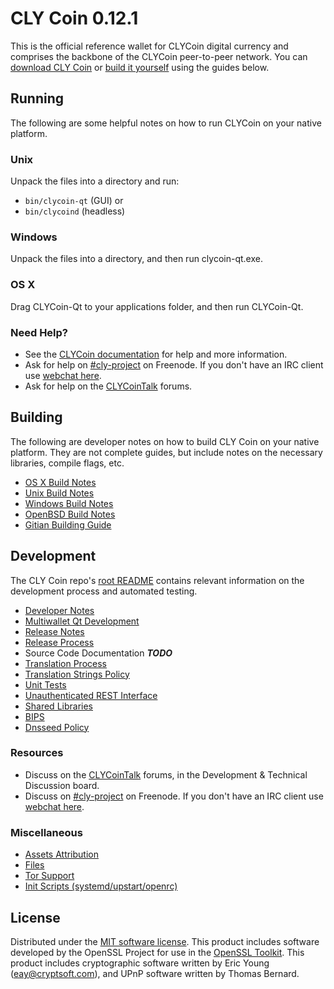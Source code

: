 CLY Coin 0.12.1
=====================

This is the official reference wallet for CLYCoin digital currency and comprises the backbone of the CLYCoin peer-to-peer network. You can [download CLY Coin](https://www.clycoin.org/downloads/) or [build it yourself](#building) using the guides below.

Running
---------------------
The following are some helpful notes on how to run CLYCoin on your native platform.

### Unix

Unpack the files into a directory and run:

- `bin/clycoin-qt` (GUI) or
- `bin/clycoind` (headless)

### Windows

Unpack the files into a directory, and then run clycoin-qt.exe.

### OS X

Drag CLYCoin-Qt to your applications folder, and then run CLYCoin-Qt.

### Need Help?

* See the [CLYCoin documentation](https://cly-project.atlassian.net/wiki/display/DOC)
for help and more information.
* Ask for help on [#cly-project](http://webchat.freenode.net?channels=cly-project) on Freenode. If you don't have an IRC client use [webchat here](http://webchat.freenode.net?channels=cly-project).
* Ask for help on the [CLYCoinTalk](https://clycointalk.org/) forums.

Building
---------------------
The following are developer notes on how to build CLY Coin on your native platform. They are not complete guides, but include notes on the necessary libraries, compile flags, etc.

- [OS X Build Notes](build-osx.md)
- [Unix Build Notes](build-unix.md)
- [Windows Build Notes](build-windows.md)
- [OpenBSD Build Notes](build-openbsd.md)
- [Gitian Building Guide](gitian-building.md)

Development
---------------------
The CLY Coin repo's [root README](/README.md) contains relevant information on the development process and automated testing.

- [Developer Notes](developer-notes.md)
- [Multiwallet Qt Development](multiwallet-qt.md)
- [Release Notes](release-notes.md)
- [Release Process](release-process.md)
- Source Code Documentation ***TODO***
- [Translation Process](translation_process.md)
- [Translation Strings Policy](translation_strings_policy.md)
- [Unit Tests](unit-tests.md)
- [Unauthenticated REST Interface](REST-interface.md)
- [Shared Libraries](shared-libraries.md)
- [BIPS](bips.md)
- [Dnsseed Policy](dnsseed-policy.md)

### Resources
* Discuss on the [CLYCoinTalk](https://clycointalk.org/) forums, in the Development & Technical Discussion board.
* Discuss on [#cly-project](http://webchat.freenode.net/?channels=cly-project) on Freenode. If you don't have an IRC client use [webchat here](http://webchat.freenode.net/?channels=cly-project).

### Miscellaneous
- [Assets Attribution](assets-attribution.md)
- [Files](files.md)
- [Tor Support](tor.md)
- [Init Scripts (systemd/upstart/openrc)](init.md)

License
---------------------
Distributed under the [MIT software license](http://www.opensource.org/licenses/mit-license.php).
This product includes software developed by the OpenSSL Project for use in the [OpenSSL Toolkit](https://www.openssl.org/). This product includes
cryptographic software written by Eric Young ([eay@cryptsoft.com](mailto:eay@cryptsoft.com)), and UPnP software written by Thomas Bernard.
